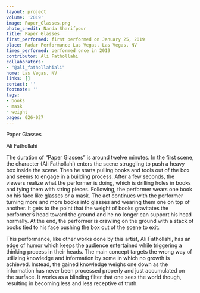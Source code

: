 ```yaml
---
layout: project
volume: '2019'
image: Paper_Glasses.png
photo_credit: Nanda Sharifpour
title: Paper Glasses
first_performed: first performed on January 25, 2019
place: Radar Performance Las Vegas, Las Vegas, NV
times_performed: performed once in 2019
contributor: Ali Fathollahi
collaborators:
- "@ali_fathollahiali"
home: Las Vegas, NV
links: []
contact: ''
footnote: ''
tags:
- books
- mask
- weight
pages: 026-027
---
```


Paper Glasses

Ali Fathollahi

The duration of “Paper Glasses” is around twelve minutes. In the first scene, the character (Ali Fathollahi) enters the scene struggling to push a heavy box inside the scene. Then he starts pulling books and tools out of the box and seems to engage in a building process. After a few seconds, the viewers realize what the performer is doing, which is drilling holes in books and tying them with string pieces. Following, the performer wears one book on his face like glasses or a mask. The act continues with the performer turning more and more books into glasses and wearing them one on top of another. It gets to the point that the weight of books gravitates the performer’s head toward the ground and he no longer can support his head normally. At the end, the performer is crawling on the ground with a stack of books tied to his face pushing the box out of the scene to exit.

This performance, like other works done by this artist, Ali Fathollahi, has an edge of humor which keeps the audience entertained while triggering a thinking process in their heads. The main concept targets the wrong way of utilizing knowledge and information by some in which no growth is achieved. Instead, the gained knowledge weighs one down as the information has never been processed properly and just accumulated on the surface. It works as a blinding filter that one sees the world though, resulting in becoming less and less receptive of truth.

